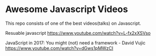 # Awesome Javascript Videos

This repo consists of one of the best videos(talks) on Javascript.

Resuable javascript 
https://www.youtube.com/watch?v=L-fx2xXSVso

JavaScript in 2017: You might (not) need a framework - David Vujic
https://www.youtube.com/watch?v=dGws1pMWzCI
